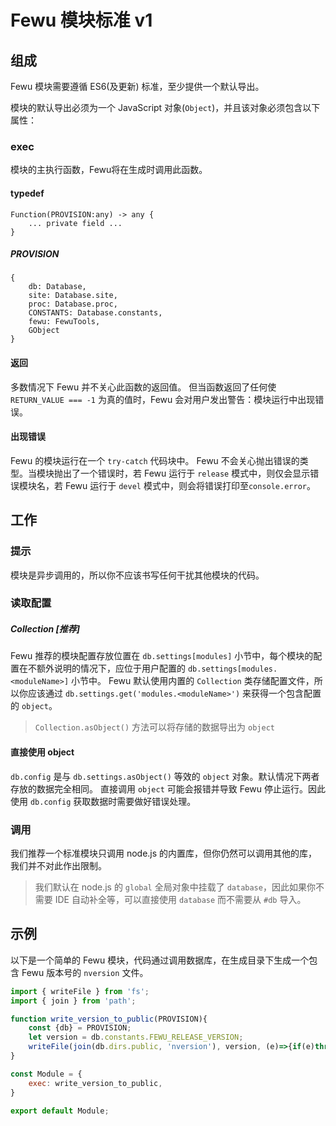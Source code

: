 # Fewu 模块标准 v1

## 组成

Fewu 模块需要遵循 ES6(及更新) 标准，至少提供一个默认导出。

模块的默认导出必须为一个 JavaScript 对象(`Object`)，并且该对象必须包含以下属性：

### exec

模块的主执行函数，Fewu将在生成时调用此函数。

#### typedef
```
Function(PROVISION:any) -> any {
    ... private field ...
}
```

##### PROVISION
```
{
    db: Database,
    site: Database.site,
    proc: Database.proc,
    CONSTANTS: Database.constants,
    fewu: FewuTools,
    GObject
}
```

#### 返回

多数情况下 Fewu 并不关心此函数的返回值。 但当函数返回了任何使 `RETURN_VALUE === -1` 为真的值时，Fewu 会对用户发出警告：模块运行中出现错误。

#### 出现错误

Fewu 的模块运行在一个 `try-catch` 代码块中。 Fewu 不会关心抛出错误的类型。当模块抛出了一个错误时，若 Fewu 运行于 `release` 模式中，则仅会显示错误模块名，若 Fewu 运行于 `devel` 模式中，则会将错误打印至`console.error`。

## 工作

### 提示

模块是异步调用的，所以你不应该书写任何干扰其他模块的代码。

### 读取配置

##### Collection [推荐]

Fewu 推荐的模块配置存放位置在 `db.settings[modules]` 小节中，每个模块的配置在不额外说明的情况下，应位于用户配置的 `db.settings[modules.<moduleName>]` 小节中。 Fewu 默认使用内置的 `Collection` 类存储配置文件，所以你应该通过 `db.settings.get('modules.<moduleName>')` 来获得一个包含配置的 `object`。
> `Collection.asObject()` 方法可以将存储的数据导出为 `object`

#### 直接使用 object

`db.config` 是与 `db.settings.asObject()` 等效的 `object` 对象。默认情况下两者存放的数据完全相同。
直接调用 `object` 可能会报错并导致 Fewu 停止运行。因此使用 `db.config` 获取数据时需要做好错误处理。

### 调用

我们推荐一个标准模块只调用 node.js 的内置库，但你仍然可以调用其他的库，我们并不对此作出限制。
> 我们默认在 node.js 的 `global` 全局对象中挂载了 `database`，因此如果你不需要 IDE 自动补全等，可以直接使用 `database` 而不需要从 `#db` 导入。

## 示例

以下是一个简单的 Fewu 模块，代码通过调用数据库，在生成目录下生成一个包含 Fewu 版本号的 `nversion` 文件。

```js
import { writeFile } from 'fs';
import { join } from 'path';

function write_version_to_public(PROVISION){
    const {db} = PROVISION;
    let version = db.constants.FEWU_RELEASE_VERSION;
    writeFile(join(db.dirs.public, 'nversion'), version, (e)=>{if(e)throw e});
}

const Module = {
    exec: write_version_to_public,
}

export default Module;
```